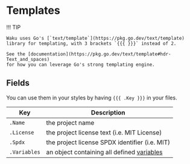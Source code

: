 # Templates

!!! TIP

    Waku uses Go's [`text/template`](https://pkg.go.dev/text/template)
    library for templating, with 3 brackets `{{{ }}}` instead of 2.

    See the [documentation](https://pkg.go.dev/text/template#hdr-Text_and_spaces)
    for how you can leverage Go's strong templating engine.

## Fields

You can use them in your styles by having `{{{ .Key }}}`
in your files.

| Key          | Description                                                         |
| ------------ | ------------------------------------------------------------------- |
| `.Name`      | the project name                                                    |
| `.License`   | the project license text (i.e. MIT License)                         |
| `.Spdx`      | the project license SPDX identifier (i.e. MIT)                      |
| `.Variables` | an object containing all defined [variables](./fields/variables.md) |
